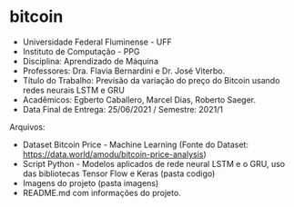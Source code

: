 # bitcoin
- Universidade Federal Fluminense - UFF
- Instituto de Computação - PPG
- Disciplina: Aprendizado de Máquina
- Professores: Dra. Flavia Bernardini e Dr. José Viterbo.
- Título do Trabalho: Previsão da variação do preço do Bitcoin usando redes neurais LSTM e GRU
- Acadêmicos: Egberto Caballero, Marcel Dias, Roberto Saeger.
- Data Final de Entrega: 25/06/2021  / Semestre: 2021/1

Arquivos:
- Dataset Bitcoin Price - Machine Learning (Fonte do Dataset: https://data.world/amodu/bitcoin-price-analysis)
- Script Python - Modelos aplicados de rede neural LSTM e o GRU, uso das bibliotecas Tensor Flow e Keras  (pasta codigo)
- Imagens do projeto (pasta imagens)
- README.md com informações do projeto.
